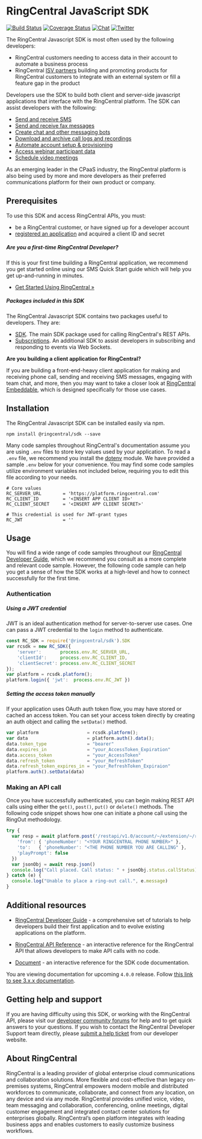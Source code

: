 # RingCentral JavaScript SDK

[![Build Status](https://github.com/ringcentral/ringcentral-js/workflows/CI%20Pipeline/badge.svg?branch=master)](https://github.com/ringcentral/ringcentral-js/actions)
[![Coverage Status](https://coveralls.io/repos/github/ringcentral/ringcentral-js/badge.svg?branch=master)](https://coveralls.io/github/ringcentral/ringcentral-js)
[![Chat](https://img.shields.io/badge/chat-on%20glip-orange.svg)](https://ringcentral.github.io/join-ringcentral/)
[![Twitter](https://img.shields.io/twitter/follow/ringcentraldevs.svg?style=social&label=follow)](https://twitter.com/RingCentralDevs)

The RingCentral Javascript SDK is most often used by the following developers:

* RingCentral customers needing to access data in their account to automate a business process
* RingCentral [ISV partners](https://www.ringcentral.com/partner/isv.html) building and promoting products for RingCentral customers to integrate with an external system or fill a feature gap in the product

Developers use the SDK to build both client and server-side javascript applications that interface with the RingCentral platform. The SDK can assist developers with the following:

* [Send and receive SMS](https://developer.ringcentral.com/api-products/sms)
* [Send and receive fax messages](https://developers.ringcentral.com/fax-api)
* [Create chat and other messaging bots](https://developer.ringcentral.com/api-products/team-messaging)
* [Download and archive call logs and recordings](https://developers.ringcentral.com/overview/call-reporting)
* [Automate account setup & provisioning](https://developers.ringcentral.com/api-reference/provisioning)
* [Access webinar participant data](https://developers.ringcentral.com/guide/webinar)
* [Schedule video meetings](https://developers.ringcentral.com/guide/video/api)

As an emerging leader in the CPaaS industry, the RingCentral platform is also being used by more and more developers as their preferred communications platform for their own product or company. 

## Prerequisites

To use this SDK and access RingCentral APIs, you must:

* be a RingCentral customer, or have signed up for a developer account
* [registered an application](https://developers.ringcentral.com/guide/getting-started/register-app) and acquired a client ID and secret

##### Are you a first-time RingCentral Developer?

If this is your first time building a RingCentral application, we recommend you get started online using our SMS Quick Start guide which will help you get up-and-running in minutes.

* [Get Started Using RingCentral &raquo;](https://developers.ringcentral.com/guide/sms/quick-start)

##### Packages included in this SDK

The RingCentral Javascript SDK contains two packages useful to developers. They are:

- [SDK](sdk). The main SDK package used for calling RingCentral's REST APIs.
- [Subscriptions](subscriptions). An additional SDK to assist developers in subscribing and responding to events via Web Sockets.

**Are you building a client application for RingCentral?**

If you are building a front-end-heavy client application for making and receiving phone call, sending and receiving SMS messages, engaging with team chat, and more, then you may want to take a closer look at [RingCentral Embeddable](https://apps.ringcentral.com/integration/ringcentral-embeddable/latest/), which is designed specifically for those use cases. 

## Installation

The RingCentral Javascript SDK can be installed easily via npm. 

```
npm install @ringcentral/sdk --save
```

Many code samples throughout RingCentral's documentation assume you are using `.env` files to store key values used by your application. To read a `.env` file, we recommend you install the [dotenv](https://www.npmjs.com/package/dotenv) module. We have provided a sample `.env` below for your convenience. You may find some code samples utilize environment variables not included below, requiring you to edit this file according to your needs. 

```
# Core values
RC_SERVER_URL        = 'https://platform.ringcentral.com'
RC_CLIENT_ID         = '<INSERT APP CLIENT ID>'
RC_CLIENT_SECRET     = '<INSERT APP CLIENT SECRET>'

# This credential is used for JWT-grant types
RC_JWT               = ''
```

## Usage

You will find a wide range of code samples throughout our [RingCentral Developer Guide](https://developers.ringcentral.com/guide/), which we recommend you consult as a more complete and relevant code sample. However, the following code sample can help you get a sense of how the SDK works at a high-level and how to connect successfully for the first time.

### Authentication

##### Using a JWT credential

JWT is an ideal authentication method for server-to-server use cases. One can pass a JWT credential to the `login` method to authenticate.

```js
const RC_SDK = require('@ringcentral/sdk').SDK
var rcsdk = new RC_SDK({
    'server':       process.env.RC_SERVER_URL,
    'clientId':     process.env.RC_CLIENT_ID,
    'clientSecret': process.env.RC_CLIENT_SECRET
});
var platform = rcsdk.platform();
platform.login({ 'jwt':  process.env.RC_JWT })
```

##### Setting the access token manually

If your application uses OAuth auth token flow, you may have stored or cached an access token. You can set your access token directly by creating an auth object and calling the `setData()` method.

```js
var platform                  = rcsdk.platform();
var data                      = platform.auth().data();
data.token_type               = "bearer"
data.expires_in               = "your_AccessToken_Expiration"
data.access_token             = "your_AccessToken"
data.refresh_token            = "your_RefreshToken"
data.refresh_token_expires_in = "your_RefreshToken_Expiraion"
platform.auth().setData(data)
```

### Making an API call

Once you have successfully authenticated, you can begin making REST API calls using either the `get()`, `post()`, `put()` or `delete()` methods. The following code snippet shows how one can initiate a phone call using the RingOut methodology. 

```js
try {
  var resp = await platform.post('/restapi/v1.0/account/~/extension/~/ring-out', {
    'from': { 'phoneNumber': "<YOUR RINGCENTRAL PHONE NUMBER>" },
    'to':   { 'phoneNumber': "<THE PHONE NUMBER YOU ARE CALLING" },
    'playPrompt': false
  })
  var jsonObj = await resp.json()
  console.log("Call placed. Call status: " + jsonObj.status.callStatus)
} catch (e) {
  console.log("Unable to place a ring-out call.", e.message)
}
```

## Additional resources

* [RingCentral Developer Guide](https://developer.ringcentral.com/api-reference) - a comprehensive set of tutorials to help developers build their first application and to evolve existing applications on the platform. 

* [RingCentral API Reference](https://developer.ringcentral.com/api-reference) - an interactive reference for the RingCentral API that allows developers to make API calls with no code.

* [Document](https://ringcentral.github.io/ringcentral-js/index.html) - an interactive reference for the SDK code documentation.

You are viewing documentation for upcoming `4.0.0` release. Follow [this link to see 3.x.x documentation](https://github.com/ringcentral/ringcentral-js/tree/v3).  

## Getting help and support

If you are having difficulty using this SDK, or working with the RingCentral API, please visit our [developer community forums](https://community.ringcentral.com/spaces/144/) for help and to get quick answers to your questions. If you wish to contact the RingCentral Developer Support team directly, please [submit a help ticket](https://developers.ringcentral.com/support/create-case) from our developer website.

## About RingCentral

RingCentral is a leading provider of global enterprise cloud communications and collaboration solutions. More flexible and cost-effective than legacy on-premises systems, RingCentral empowers modern mobile and distributed workforces to communicate, collaborate, and connect from any location, on any device and via any mode. RingCentral provides unified voice, video, team messaging and collaboration, conferencing, online meetings, digital customer engagement and integrated contact center solutions for enterprises globally. RingCentral’s open platform integrates with leading business apps and enables customers to easily customize business workflows.
